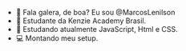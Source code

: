 - 👋 Fala galera, de boa? Eu sou @MarcosLenilson
- 👀 Estudante da Kenzie Academy Brasil.
- 🌱 Estudando atualmente JavaScript, Html e CSS.
- 💻 Montando meu setup.
